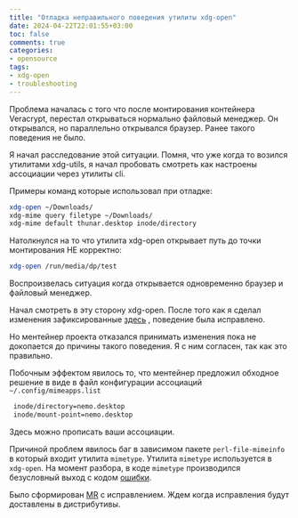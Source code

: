 ```yaml
---
title: "Отладка неправильного поведения утилиты xdg-open"
date: 2024-04-22T22:01:55+03:00
toc: false
comments: true
categories:
- opensource
tags:
- xdg-open
- troubleshooting
---
```


Проблема началась с того что после монтирования контейнера Veracrypt, перестал открываться нормально файловый менеджер. Он открывался, но параллельно открывался браузер. Ранее такого поведения не было.

<!--more-->

Я начал расследование этой ситуации. Помня, что уже когда то возился утилитами xdg-utils, я начал пробовать смотреть как настроены ассоциации через утилиты cli.

Примеры команд которые использовал при отладке:
```bash
xdg-open ~/Downloads/
xdg-mime query filetype ~/Downloads/
xdg-mime default thunar.desktop inode/directory
```

Натолкнулся на то что утилита xdg-open открывает путь до точки монтирования НЕ корректно:

```bash
xdg-open /run/media/dp/test
```

Воспроизвелась ситуация когда открывается одновременно браузер и файловый менеджер.

Начал смотреть в эту сторону xdg-open.  После того как я сделал изменения зафиксированные [здесь](https://gitlab.freedesktop.org/xdg/xdg-utils/-/merge_requests/110) , поведение была исправлено.

Но ментейнер проекта отказался принимать изменения пока не докопается до причины такого поведения. Я с ним согласен, так как это правильно.

Побочным эффектом явилось то, что ментейнер предложил обходное решение в виде в файл конфигурации ассоциаций `~/.config/mimeapps.list `

```bash
 inode/directory=nemo.desktop
 inode/mount-point=nemo.desktop
```
Здесь можно прописать ваши ассоциации.

Причиной проблем явилось баг в зависимом пакете `perl-file-mimeinfo` в который входит утилита `mimetype`. Утилита `mimetype` используется в `xdg-open`. На момент разбора, в коде  `mimetype` производился безусловный выход с кодом [ошибки](https://github.com/mbeijen/File-MimeInfo/issues/54).


Было сформирован [MR](https://github.com/mbeijen/File-MimeInfo/pull/55) c исправлением. Ждем когда исправления будут доставлены в дистрибутивы.

